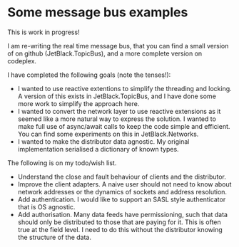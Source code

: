 # Some message bus examples

This is work in progress!

I am re-writing the real time message bus, that you can find a small version of on github (JetBlack.TopicBus),
and a more complete version on codeplex.

I have completed the following goals (note the tenses!):
* I wanted to use reactive extentions to simplify the threading and locking. A version of this exists in JetBlack.TopicBus, and I have done some more work to simplify the approach here.
* I wanted to convert the network layer to use reactive extensions as it seemed like a more natural way to express the solution. I wanted to make full use of async/await calls to keep the code simple and efficient. You can find some experiments on this in JetBlack.Networks.
* I wanted to make the distributor data agnostic. My original implementation serialised a dictionary of known types.

The following is on my todo/wish list.
* Understand the close and fault behaviour of clients and the distributor.
* Improve the client adapters. A naive user should not need to know about network addresses or the dynamics of sockets and address resolution.
* Add authentication. I would like to support an SASL style authenticator that is OS agnostic.
* Add authorisation. Many data feeds have permissioning, such that data should only be distributed to those that are paying for it. This is often true at the field level. I need to do this without the distributor knowing the structure of the data.
